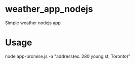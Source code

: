# weather_app_nodejs
Simple weather nodejs app 

# Usage
node app-promise.js -a "address(ex. 280 young st, Toronto)"
